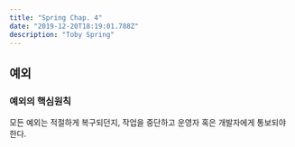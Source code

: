 ```yaml
---
title: "Spring Chap. 4"
date: "2019-12-20T18:19:01.788Z"
description: "Toby Spring"
---
```


## 예외

### 예외의 핵심원칙
모든 예외는 적절하게 복구되던지, 작업을 중단하고 운영자 혹은 개발자에게 통보되야 한다.
